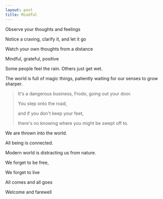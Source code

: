 ```yaml
---
layout: post
title: Mindful
---
```



Observe your thoughts and feelings

Notice a craving, clarify it, and let it go 

Watch your own thoughts from a distance

Mindful, grateful, positive 

Some people feel the rain. Others just get wet.

The world is full of magic things, patiently waiting for our senses to grow sharper.

> It's a dangerous business, Frodo, going out your door. 
> 
> You step onto the road, 
> 
> and if you don't keep your feet, 
> 
> there's no knowing where you might be swept off to.


We are thrown into the world. 

All being is connected. 

Modern world is distracting us from nature. 

We forget to be free, 

We forget to live 

All comes and all goes

Welcome and farewell 
